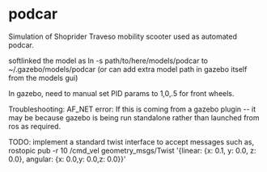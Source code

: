 # podcar

Simulation of Shoprider Traveso mobility scooter used as automated podcar.


softlinked the model as
ln -s path/to/here/models/podcar to ~/.gazebo/models/podcar
(or can add extra model path in gazebo itself from the models gui)
                                                                     

In gazebo, need to manual set PID params to 1,0,.5 for front wheels.

Troubleshooting:
AF_NET error:
If this is coming from a gazebo plugin -- it may be because gazebo is being run standalone rather than launched from ros as required.


TODO: implement a standard twist interface to accept messages such as,
rostopic pub -r 10 /cmd_vel geometry_msgs/Twist  '{linear:  {x: 0.1, y: 0.0, z: 0.0}, angular: {x: 0.0,y: 0.0,z: 0.0}}'

